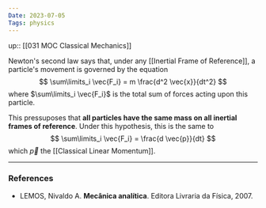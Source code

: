 ```yaml
---
Date: 2023-07-05
Tags: physics
---
```

up:: [[031 MOC Classical Mechanics]]

Newton's second law says that, under any [[Inertial Frame of Reference]], a particle's movement is governed by the equation
$$
\sum\limits_i \vec{F_i} = m \frac{d^2 \vec{x}}{dt^2}
$$
where $\sum\limits_i \vec{F_i}$ is the total sum of forces acting upon this particle. 

This pressuposes that **all particles have the same mass on all inertial frames of reference**. Under this hypothesis, this is the same to
$$
\sum\limits_i \vec{F_i} = \frac{d \vec{p}}{dt}
$$
which $\vec{p}$ the [[Classical Linear Momentum]].

---
### References
- LEMOS, Nivaldo A. **Mecânica analítica**. Editora Livraria da Física, 2007.